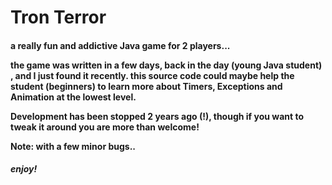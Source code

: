 <h1>Tron Terror 
<h4>a really fun and addictive Java game for 2 players...</h>

the game was written in a few days, back in the day (young Java student) , and I just found it recently.
this source code could maybe help the student (beginners) to learn more about <b>Timers, Exceptions and 
Animation </b>at the lowest level.

Development has been stopped 2 years ago (!), though if you want to tweak it around you are more than welcome!

Note: with a few minor bugs..

<h5>enjoy!
